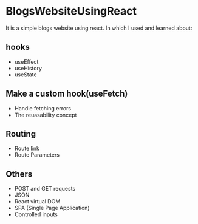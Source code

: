 # BlogsWebsiteUsingReact
It is a simple blogs website using react.
In which I used and learned about:
## hooks
* useEffect
* useHistory
* useState
## Make a custom hook(useFetch)
* Handle fetching errors
* The reuasability concept
## Routing
* Route link
* Route Parameters
## Others
* POST and GET requests
* JSON
* React virtual DOM
* SPA (Single Page Application)
* Controlled inputs
